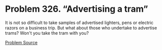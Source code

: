 # Problem 326. “Advertising a tram”

It is not so difficult to take samples of advertised lighters, pens or electric razors on a business trip. But what about those who undertake to advertise trams? Won't you take the tram with you?

[Problem Source](https://www.trizland.ru/tasks/1562/)